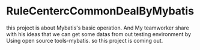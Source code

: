 # RuleCentercCommonDealByMybatis
this project is about Mybatis's basic operation. And My teamworker share with his ideas that we can get some datas from out testing environment by Using open source tools-mybatis. so this project is coming out.
